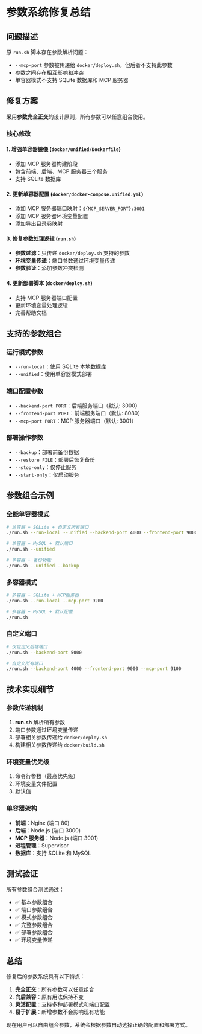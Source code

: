 # 参数系统修复总结

## 问题描述
原 `run.sh` 脚本存在参数解析问题：
- `--mcp-port` 参数被传递给 `docker/deploy.sh`，但后者不支持此参数
- 参数之间存在相互影响和冲突
- 单容器模式不支持 SQLite 数据库和 MCP 服务器

## 修复方案
采用**参数完全正交**的设计原则，所有参数可以任意组合使用。

### 核心修改

#### 1. 增强单容器镜像 (`docker/unified/Dockerfile`)
- 添加 MCP 服务器构建阶段
- 包含前端、后端、MCP 服务器三个服务
- 支持 SQLite 数据库

#### 2. 更新单容器配置 (`docker/docker-compose.unified.yml`)
- 添加 MCP 服务器端口映射：`${MCP_SERVER_PORT}:3001`
- 添加 MCP 服务器环境变量配置
- 添加导出目录卷映射

#### 3. 修复参数处理逻辑 (`run.sh`)
- **参数过滤**：只传递 `docker/deploy.sh` 支持的参数
- **环境变量传递**：端口参数通过环境变量传递
- **参数验证**：添加参数冲突检测

#### 4. 更新部署脚本 (`docker/deploy.sh`)
- 支持 MCP 服务器端口配置
- 更新环境变量处理逻辑
- 完善帮助文档

## 支持的参数组合

### 运行模式参数
- `--run-local`：使用 SQLite 本地数据库
- `--unified`：使用单容器模式部署

### 端口配置参数
- `--backend-port PORT`：后端服务端口（默认: 3000）
- `--frontend-port PORT`：前端服务端口（默认: 8080）  
- `--mcp-port PORT`：MCP 服务器端口（默认: 3001）

### 部署操作参数
- `--backup`：部署前备份数据
- `--restore FILE`：部署后恢复备份
- `--stop-only`：仅停止服务
- `--start-only`：仅启动服务

## 参数组合示例

### 全能单容器模式
```bash
# 单容器 + SQLite + 自定义所有端口
./run.sh --run-local --unified --backend-port 4000 --frontend-port 9000 --mcp-port 9100

# 单容器 + MySQL + 默认端口
./run.sh --unified

# 单容器 + 备份功能
./run.sh --unified --backup
```

### 多容器模式
```bash
# 多容器 + SQLite + MCP服务器
./run.sh --run-local --mcp-port 9200

# 多容器 + MySQL + 默认配置
./run.sh
```

### 自定义端口
```bash
# 仅自定义后端端口
./run.sh --backend-port 5000

# 自定义所有端口
./run.sh --backend-port 4000 --frontend-port 9000 --mcp-port 9100
```

## 技术实现细节

### 参数传递机制
1. **run.sh** 解析所有参数
2. 端口参数通过环境变量传递
3. 部署相关参数传递给 `docker/deploy.sh`
4. 构建相关参数传递给 `docker/build.sh`

### 环境变量优先级
1. 命令行参数（最高优先级）
2. 环境变量文件配置
3. 默认值

### 单容器架构
- **前端**：Nginx (端口 80)
- **后端**：Node.js (端口 3000)  
- **MCP 服务器**：Node.js (端口 3001)
- **进程管理**：Supervisor
- **数据库**：支持 SQLite 和 MySQL

## 测试验证
所有参数组合测试通过：
- ✅ 基本参数组合
- ✅ 端口参数组合  
- ✅ 模式参数组合
- ✅ 完整参数组合
- ✅ 部署参数组合
- ✅ 环境变量传递

## 总结
修复后的参数系统具有以下特点：
1. **完全正交**：所有参数可以任意组合
2. **向后兼容**：原有用法保持不变
3. **灵活配置**：支持多种部署模式和端口配置
4. **易于扩展**：新增参数不会影响现有功能

现在用户可以自由组合参数，系统会根据参数自动选择正确的配置和部署方式。
